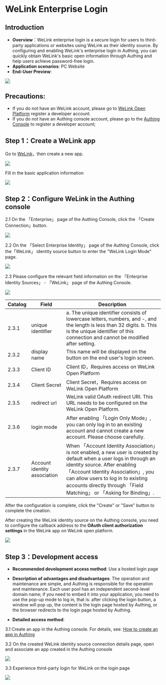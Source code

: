 # WeLink Enterprise Login

<LastUpdated/>

## Introduction

- **Overview**：WeLink enterprise login is a secure login for users to third-party applications or websites using WeLink as their identity source. By configuring and enabling WeLink's enterprise login in Authing, you can quickly obtain WeLink's basic open information through Authing and help users achieve password-free login.
- **Application scenarios**: PC Website
- **End-User Preview**:

<img src="./images/overview.png" >

## Precautions:

- If you do not have an WeLink account, please go to [WeLink Open Platform](https://open.welink.huaweicloud.com/wecode-site/index.html#/home) register a developer account.
- If you do not have an Authing console account, please go to the [Authing Console](https://authing.cn/) to register a developer account;

## Step 1：Create a WeLink app

Go to [WeLink](https://open.welink.huaweicloud.com/wecode-site/index.html#/wecode/guide/guide)，then create a new app.

<img src="./images/create-app.png" >

Fill in the basic application information

<img src="./images/create-app-02.png" >

## Step 2：Configure WeLink in the Authing console

2.1 On the 「Enterprise」 page of the Authing Console, click the 「Create Connection」button.

<img src="./images/add-enterprise.png" >

2.2 On the 「Select Enterprise Identity」 page of the Authing Console, click the「WeLink」 identity source button to enter the "WeLink Login Mode" page.

<img src="./images/add-enterprise-02.png" >

2.3 Please configure the relevant field information on the 「Enterprise Identity Sources」 - 「WeLink」 page of the Authing Console.

<img src="./images/add-enterprise-03.png" >

| Catalog  | Field                    | Description                                                                                                                                                                                                                                                                                                     |
| ----- | ---------------------------- | -------------------------------------------------------------------------------------------------------------------------------------------------------------------------------------------------------------------------------------------------------------------------------------------------------- |
| 2.3.1 | unique identifier            | a. The unique identifier consists of lowercase letters, numbers, and -, and the length is less than 32 digits. b. This is the unique identifier of this connection and cannot be modified after setting.                                                                                                 |
| 2.3.2 | display name                 | This name will be displayed on the button on the end user's login screen.                                                                                                                                                                                                                                |
| 2.3.3 | Client ID           | Client ID，Requires access on WeLink Open Platform                                                                                                                                                                                                                                           |
| 2.3.4 | Client Secret           | Client Secret，Requires access on WeLink Open Platform                                                                                                                                                                                                                                           |
| 2.3.5 | redirect url                 | WeLink valid OAuth redirect URI. This URL needs to be configured on the WeLink Open Platform.                                                                                                                                                                                                      |
| 2.3.6 | login mode                   | After enabling 「Login Only Mode」, you can only log in to an existing account and cannot create a new account. Please choose carefully.                                                                                                                                                                 |
| 2.3.7 | Account identity association | When 「Account Identity Association」is not enabled, a new user is created by default when a user logs in through an identity source. After enabling 「Account Identity Association」, you can allow users to log in to existing accounts directly through 「Field Matching」 or 「Asking for Binding」. |

After the configuration is complete, click the "Create" or "Save" button to complete the creation.

After creating the WeLink identity source on the Authing console, you need to configure the callback address to the **OAuth client authorization settings** in the WeLink app on WeLink open platform.

<img src="./images/add-enterprise-04.png" >


## Step 3：Development access

- **Recommended development access method**: Use a hosted login page

- **Description of advantages and disadvantages**: The operation and maintenance are simple, and Authing is responsible for the operation and maintenance. Each user pool has an independent second-level domain name; if you need to embed it into your application, you need to use the pop-up mode to log in, that is: after clicking the login button, a window will pop up, the content is the login page hosted by Authing, or the browser redirects to the login page hosted by Authing.

- **Detailed access method**:

3.1 Create an app in the Authing console. For details, see: [How to create an app in Authing](https://docs.authing.cn/v2/guides/app/create-app.html)

3.2 On the created WeLink identity source connection details page, open and associate an app created in the Authing console

<img src="./images/bind.png" >

3.3 Experience third-party login for WeLink on the login page

<img src="./images/login.png" >
